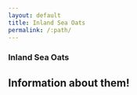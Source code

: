 ```yaml
---
layout: default
title: Inland Sea Oats
permalink: /:path/
---
```

### Inland Sea Oats

## Information about them!
